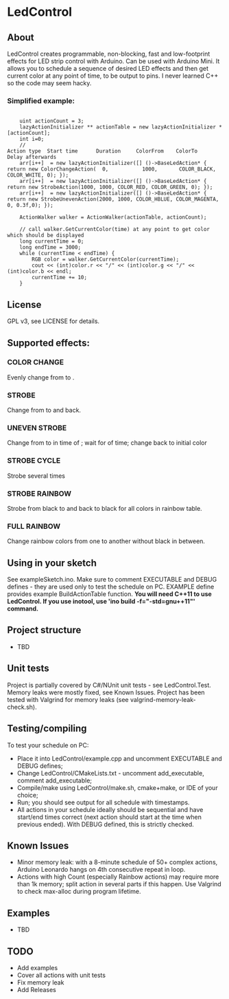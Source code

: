 # LedControl

## About
LedControl creates programmable, non-blocking, fast and low-footprint effects for LED strip control with Arduino. Can be used with Arduino Mini.
It allows you to schedule a sequence of desired LED effects and then get current color at any point of time, to be output to pins.
I never learned C++ so the code may seem hacky.

### Simplified example:
<pre><code>
	uint actionCount = 3;
    lazyActionInitializer ** actionTable = new lazyActionInitializer *[actionCount];
    int i=0; 
    //                                                                          Action type  Start time      Duration     ColorFrom    ColorTo     Delay afterwards
    arr[i++]  = new lazyActionInitializer([] ()->BaseLedAction* { return new ColorChangeAction(  0,           1000,       COLOR_BLACK, COLOR_WHITE, 0); });
    arr[i++]  = new lazyActionInitializer([] ()->BaseLedAction* { return new StrobeAction(1000, 1000, COLOR_RED, COLOR_GREEN, 0); });
    arr[i++]  = new lazyActionInitializer([] ()->BaseLedAction* { return new StrobeUnevenAction(2000, 1000, COLOR_HBLUE, COLOR_MAGENTA, 0, 0.3f,0); });

    ActionWalker walker = ActionWalker(actionTable, actionCount);

	// call walker.GetCurrentColor(time) at any point to get color which should be displayed
    long currentTime = 0;
    long endTime = 3000;
    while (currentTime < endTime) {
        RGB color = walker.GetCurrentColor(currentTime);
        cout << (int)color.r << "/" << (int)color.g << "/" << (int)color.b << endl;
        currentTime += 10;
    }
</code></pre>

## License
GPL v3, see LICENSE for details.

## Supported effects: 
### COLOR CHANGE
Evenly change from <colorFrom> to <colorTo>.

### STROBE
Change from <colorFrom> to <colorTo> and back.

### UNEVEN STROBE
Change from <colorFrom> to <colorTo> in <upPercent> time of <total duration>; wait for <maxBrightnessPercent> of time; change back to initial color

### STROBE CYCLE
Strobe several times

### STROBE RAINBOW
Strobe from black to <color> and back to black for all colors in rainbow table.

### FULL RAINBOW
Change rainbow colors from one to another without black in between.

## Using in your sketch
See exampleSketch.ino. Make sure to comment EXECUTABLE and DEBUG defines - they are used only to test the schedule on PC.  EXAMPLE define provides example BuildActionTable function.
<b>You will need C++11 to use LedControl. If you use inotool, use 'ino build -f="-std=gnu++11"' command.</b>

## Project structure
* TBD

## Unit tests
Project is partially covered by C#/NUnit unit tests - see LedControl.Test.
Memory leaks were mostly fixed, see Known Issues. 
Project has been tested with Valgrind for memory leaks (see valgrind-memory-leak-check.sh).

## Testing/compiling
To test your schedule on PC:
* Place it into LedControl/example.cpp and uncomment EXECUTABLE and DEBUG defines;
* Change LedControl/CMakeLists.txt - uncomment add_executable, comment add_executable;
* Compile/make using LedControl/make.sh, cmake+make, or IDE of your choice;
* Run; you should see output for all schedule with timestamps. 
* All actions in your schedule ideally should be sequential and have start/end times correct (next action should start at the time when previous ended). With DEBUG defined, this is strictly checked.

## Known Issues
* Minor memory leak: with a 8-minute schedule of 50+ complex actions, Arduino Leonardo hangs on 4th consecutive repeat in loop. 
* Actions with high Count (especially Rainbow actions) may require more than 1k memory; split action in several parts if this happen. Use Valgrind to check max-alloc during program lifetime.

## Examples
* TBD

## TODO
* Add examples
* Cover all actions with unit tests
* Fix memory leak
* Add Releases
